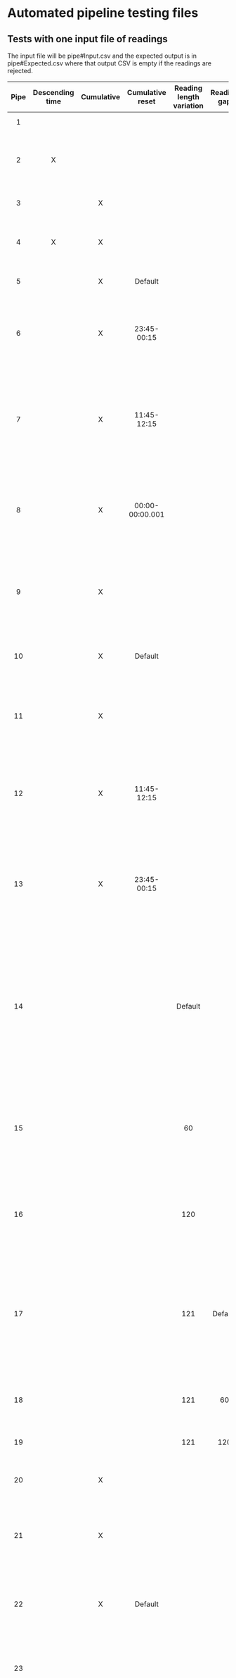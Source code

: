 # Automated pipeline testing files

## Tests with one input file of readings

The input file will be pipe#Input.csv and the expected output is in pipe#Expected.csv where that output CSV is empty if the readings are rejected.

| Pipe   | Descending time | Cumulative | Cumulative reset | Reading length variation | Reading gap | Duplication | End only | Description |
| :----: | :-------------: | :--------: | :--------------: | :----------------------: | :---------: | :---------: | :------: | :---------: |
| 1      |                 |            |                  |                          |             |             |          | Normal 1-5 values |
| 2      | X               |            |                  |                          |             |             |          | Decreasing time for readings but expect usual values. |
| 3      |                 | X          |                  |                          |             |             |          | Drops 1<sup>st</sup> reading as expected |
| 4      | X               | X          |                  |                          |             |             |          | Decreasing in time. Drops 1<sup>st</sup> reading as expected. |
| 5      |                 | X          | Default          |                          |             |             |          | Drops 1<sup>st</sup> reading as expected |
| 6      |                 | X          | 23:45-00:15      |                          |             |             |          | Same as above but explicit reset times and backward for start/end |
| 7      |                 | X          | 11:45-12:15      |                          |             |             |          | Similar to above but reset times wrong so reading 4 wrong and drops all readings; forward for start/end reset |
| 8      |                 | X          | 00:00-00:00.001  |                          |             |             |          | Same as second midnight above above but reset times tight so see all but first value |
| 9      |                 | X          |                  |                          |             |             |          | Make sure rejects all readings if reset not indicated where reading 4 causes issue. |
| 10     |                 | X          | Default          |                          |             |             |          | Allows reset at any time so all but first value. |
| 11     |                 | X          |                  |                          |             |             |          | Make sure rejects all readings if reset not indicated where reading 4 is the issue |
| 12     |                 | X          | 11:45-12:15      |                          |             |             |          | explicit reset times and forward for start/end so same as 2 above where all but first. |
| 13     |                 | X          | 23:45-00:15      |                          |             |             |          | reset times wrong and backward for start/end so should have no values where reading 4 is issue |
| 14     |                 |            |                  | Default                  |             |             |          | Time varies by 1 & 2 min; All but 1<sup>st</sup> point vary slightly in reading due to time variation  – get low, high, high, low as expected; should get 4 warnings for line 2-5 |
| 15     |                 |            |                  | 60                       |             |             |          | Time varies by 1 & 2 min and allow 1 min (60 sec); Should warn about lines 3, 5. Same values as above. |
| 16     |                 |            |                  | 120                      |             |             |          | Time varies by 1 & 2 min; Should warn about line 5. Same values as above. |
| 17     |                 |            |                  | 121                      | Default     |             |          | Should get warning for lines 2 & 4. Length variation so no warnings about that. Point 2 & 4 should be slightly high since shorter length. |
| 18     |                 |            |                  | 121                      | 60          |             |          | Similar to above but now only warning for line 4. |
| 19     |                 |            |                  | 121                      | 120         |             |          | Similar to above but no warnings. |
| 20     |                 | X          |                  |                          |             |             |          | Check header. Get standard cum values. |
| 21     |                 | X          |                  |                          |             | 3           |          | Repeat every reading 3x but should only see once.  Get standard cum values. |
| 22     |                 | X          | Default          |                          |             |             |          | Negative reading on #4 with cumulative so should get no reading. |
| 23     |                 |            |                  |                          |             |             | X        | Must drop first value in end only so looks like regular cumulative values. |
| 24     | X               |            |                  |                          |             |             | X        | Must drop first value in end only so looks like regular cumulative values.|
| 25     | X               | X          |                  |                          |             |             | X        | Normal cumulative values but get two message since drop first reading because cumulative & end only. |
| 26     |                 |            |                  |                          |             |             |          | The second reading start time is invalid so errors on that one and no readings. |
| 27     |                 |            |                  |                          |             |             |          | The second reading end time is invalid so errors on that one and no readings. |
| 29     |                 | X          |                  |                          |             |             |          | The first three readings try various number formats that are fine then the fourth reading has an invalid reading number so error where all readings are rejected. |
| 30     |                 |            |                  |                          |             |             |          | The first three readings try various number formats that are fine then the fourth reading has an invalid reading number so error where all readings are rejected. |
| 31     |                 |            |                  | 121                      | Default     |             |          | This is similar to pipe16 with gaps but here it is an error since cumulative data. Should get error for lines 2 & 4 and dropped. Length variation so no warnings about that. Only get readings 3 & 5. |
| 32     |                 | X          |                  |                          |             |             |          | The second reading has the start time before the first reading's end time so it is rejected. There is also a warning about reading #3 since reading #2 had a different length. Should see readings 3-5. |
| 33     |                 | X          |                  |                          |             |             |          | The third reading has a negative value so all readings rejected. |
| 34     |                 |            |                  |                          |             |             |          | The second reading has start and end time the same so length is zero and the reading is rejected. Also get gap warning on reading three since 2nd was wrong. Expect to have readings 1 & 3-5.|
| 35     |                 |            |                  |                          |             |             | X        | The second reading has end time that is same as the first reading's end time and the reading is rejected. In end only data you use the previous to get the current start so the reading spans no time. Also get length warning on reading three since 2nd was wrong. Also get warning length on reading #4 since #3 was messed up. Expect to have readings 3-5. |

## Tests with one input file that is gzipped of readings

The input file will be pipe#Input.csv.gz and the expected output is in pipe#Expected.csv where that output CSV is empty if the readings are rejected.

| number | Descending time | Cumulative | Cumulative reset | Reading length variation | Reading gap | Duplication | End only | Description |
| :----: | :-------------: | :--------: | :--------------: | :----------------------: | :---------: | :---------: | :------: | :---------: |
| 40     |                 | X          |                  |                          |             |             |          | Check gzip (with header). Get standard cum values. |

## Tests with two input files of readings

The input meter file will be pipe#AInput.csv & pipe#BInput.csv and the expected output is in pipe#Expected.csv where that output CSV is empty if the readings are rejected.

| Pipe   | Descending time | Cumulative | Cumulative reset | Reading length variation | Reading gap | Duplication | End only | Description |
| :----: | :-------------: | :--------: | :--------------: | :----------------------: | :---------: | :---------: | :------: | :---------: |
| 50     |                 |            |                  |                          |             |             |          | Do second insert with update where change value 1 to 1.5 and 5 to 5.5 and insert new value 0 a day earlier and 6 a day later. Should get 0, 1.5, 2, 3, 4, 5.5, 6. |
| 51     |                 |            |                  |                          |             |             |          | Do second insert without update where change value 1 to 1.5 and 5 to 5.5 and insert new value 0 a day earlier and 6 a day later. The updates to 1.5 and 5.5 should not happen but new values should appear. Should get 0-6. |
| 52     |                 | X          | Default          |                          |             |             |          | Add two more values via second curl but this time the second one involves a reset. Expect normal cum readings plus 6 & 7. |

## Tests with three input files of readings

The input meter file will be pipe#AInput.csv, pipe#BInput.csv & pipe#CInput.csv and the expected output is in pipe#Expected.csv where that output CSV is empty if the readings are rejected.

| Pipe   | Descending time | Cumulative | Cumulative reset | Reading length variation | Reading gap | Duplication | End only | Description |
| :----: | :-------------: | :--------: | :--------------: | :----------------------: | :---------: | :---------: | :------: | :---------: |
| 60     |                 | X          |                  |                          |             |             |          |     Add in cumulative readings via two more uploads of a single value. Expect normal cum readings plus 6 & 7. |

## Tests with two input files of first meter and then readings

The input meter file will be pipe#AInputMeter.csv, the input readings file will be pipe#BInput.csv and the expected output is in pipe#Expected.csv where that output CSV is empty if the readings are rejected. The meter values should also be tested.

| Pipe   | Descending time | Cumulative | Cumulative reset | Reading length variation | Reading gap | Duplication | End only | Description |
| :----: | :-------------: | :--------: | :--------------: | :----------------------: | :---------: | :---------: | :------: | :---------: |
| 70     |                 | X          |                  |                          |             |             |          |     The meter in DB is set to cumulative, cumulative_reset to true & reset range is 11:45-12:15 but not sent via curl. This and following ones test that you can create a meter with various values set. The reset value should be reject row 4 since negative and no readings for meter. |
| 71     |                 | X          |                  |                          |             |             |          |     The meter in DB is set to cumulative, cumulative_reset to true & reset range is 11:45-12:15 but then sent via curl so should reset around midnight. Should get usual cumulative values. |
| 72     |                 |            |                  |                          |             |             |          |     The meter in DB is set to reading_gap=60 and reading_variation=120. Should get warning for gap for line 4 and Length variation for line 5. Expect 1, 2+, 3, 4+, 5-, 5- (same as previous point and extra one since last reading goes into next day) |
 | 73    |                 |            |                  |                          |             |             |          |     The meter in DB is set to reading_gap=60 and reading_variation=120 but then the curl passes 120.1 and 121.2 for gap & variation. Should get Length variation for line 5. Expect 1, 2+, 3, 4+, 5-, 5- (same as previous point and extra one since last reading goes into next day). This also checks that floating point numbers come through correctly by seeing message has correct value.
 | 74    |                 | X          |                  |                          |             | 3           |          |     The meter in DB is set to reading_duplication=3 and no value in curl. Repeat every reading 3x but should only see once.  Get standard cum values. |
 | 75    | X               |            |                  |                          |             |             |          |     The meter in DB is set to time_sort='decreasing' and no value in curl. Should get usual values. |
 | 76    |                 |            |                  |                          |             |             | X        |     The meter in DB is set to end_only_time='true' and no value in curl. Should get usual values with first one dropped. |

## Tests with multiple input files of first two meter and then readings

The two input meter files will be pipe#AInputMeter.csv & pipe#BInputMeter.csv, the input readings file will be pipe#CInput.csv and the expected output is in pipe#Expected.csv where that output CSV is empty if the readings are rejected. The meter values should also be tested.

| Pipe   |  Descending time | Cumulative | Cumulative reset | Reading length variation | Reading gap | Duplication | End only | Description |
| :----: |:-------------: | :--------: | :--------------: | :----------------------: | :---------: | :---------: | :------: | :---------: |
| 80     |                 | X          |                  |                          |             |             |          | The meter in DB is set to cumulative via second curl. Also tests update without header. Expect usual cumulative values. |

## Tests with two input files of meters that are gzipped meters and then readings

The input meter file will be pipe#AInputMeter.csv.gz & pipe#BInputMeter.csv.gz, the input readings file will be pipe#CInput.csv and the expected output is in pipe#Expected.csv where that output CSV is empty if the readings are rejected. The meter values should also be tested.

| Pipe   | Descending time | Cumulative | Cumulative reset | Reading length variation | Reading gap | Duplication | End only | Description |
| :----: | :-------------: | :--------: | :--------------: | :----------------------: | :---------: | :---------: | :------: | :---------: |
| 90     |                 | X          |                  |                                        |             |          |     The meter in DB is set to cumulative & cumulative_reset but not sent via curl. Checks creating and updating meter with gzip file and header. Expect usual cumulative values. |

## Tests with one input file of meters

The input file will be pipe#InputMeter.csv. The meter values must be tested.

| Pipe   | Descending time | Cumulative | Cumulative reset | Reading length variation | Reading gap | Duplication | End only | Description |
| :----: | :-------------: | :--------: | :--------------: | :----------------------: | :---------: | :---------: | :------: | :---------: |
| 100    |                 |            |                  |                          |             |             |          | Give update name as parameter when more than one row in CSV on second one. All updates should be rejected with error. Original meter creation should give meters pipe40 and pipe40b. pipe40 sets note to note40, area to 13, reading to 17, start time to 1111-11-10 11:11:11 and end time to 1111-11-11 11:11:11 to test setting these values since not done before. |
| 101    |                 |            |                  |                          |             |             |          | File has two meters to insert where second is same name so should be rejected. Only see meter pipe41 with same values as last one. |
| 102    |                 |            |                  |                          |             |             |          | Update of meter but name does not exist |

## Tests daylight savings with meter and readings file

| Pipe   | Descending time | Cumulative | Cumulative reset | Reading length variation | Reading gap | Duplication | End only | Description |
| :----: | :-------------: | :--------: | :--------------: | :----------------------: | :---------: | :---------: | :------: | :---------: |
| 110    | daylightForwardHourlyCT & meterPipe53 | pipe53 |  | | |  |  | | | The second reading crosses into DST and has time adjusted. The readings are 60/0-1, 120/1-2, 180/3-4.
| 111    | daylightForwardDailyCT & meterPipe54 | pipe54 |  | | |  |  | | | The second reading crosses into DST and must be split. The readings are 1440/03-13 0-0, 240/03-13 0-2, 2520/03-13 3-0, 4320/03-14 0-0.
| 112    | daylightForward15MinCT & meterPipe55 | pipe55 |  | | |  |  | | | The second reading crosses into DST and has time adjusted. The readings are 15/1:30-1:45, 30/1:45-2:00, 45/3:00-3:15.
| 113    | daylightForward23MinCT & meterPipe56 | pipe56 |  | | |  |  | | | The second reading crosses into DST and must be split. The readings are 23/1:23-1:46, 28/1:46-2:00, 18/3:00-3:09, 69/3:09-3:32.
| 114    | daylightForward23MinCumulativeCT & meterPipe57 | pipe57 |  | X| |  |  | | | The second reading crosses into DST and must be split and cumulative. The readings are 23/1:23-1:46, 28/1:46-2:00, 18/3:00-3:09, 69/3:09-3:32.
| 115    | daylightForward23MinEndCT & meterPipe58 | pipe58 |  | | |  |  | | X | The second reading crosses into DST and must be split and end only. The readings are 23/1:23-1:46, 28/1:46-2:00, 18/3:00-3:09, 69/3:09-3:32.
| 116    | daylightBackwardHourlyCT & meterPipe59 | pipe59 |  | | |  |  | | | The second reading crosses from DST and must be dropped. The readings are 60/0-1, 120/1-2.
| 117    | daylightBackwardDailyCT & meterPipe60 | pipe60 |  | | |  |  | | | The second reading crosses from DST and must be prorated. The readings are 1440/11-05, 2880/11-06, 4320/11-07.
| 118    | daylightBackward15MinCT & meterPipe61 | pipe61 |  | | |  |  | | | The second reading crosses from DST and must be dropped. Readings 3-5 are also dropped. The readings are 15/1:30-1:45, 30/1:45-2:00, 45/2:00-2:15.
| 119    | daylightBackward23MinCT & meterPipe62 | pipe62 |  | | |  |  | | | The second reading crosses from DST and must be dropped. Readings 3 is also dropped. Reading 4 must be split. The readings are 23/1:23-1:46, 18/1:46-1:55, 69/1:55-2:18, 92/2:18-2:41.
| 120    | daylightBackward23MinCumulativeCT & meterPipe63 | pipe63 |  | X| |  |  | | | Reading are cumulative. The first reading dropped for cumulate. The third reading crosses from DST and must be dropped. Reading 4 is dropped since inside BST. Reading 5 must be split. The readings are 23/1:23-1:46, 18/1:46-1:55, 69/1:55-2:18, 92/2:18-2:41.
| 121    | daylightBackward23MinEndCT & meterPipe64 | pipe64 |  | | |  |  | | X | Reading are end only. The first reading dropped for end only. The second reading crosses from DST and must be dropped. Readings 3 is also dropped. Reading 4 must be split. The readings are 23/1:23-1:46, 18/1:46-1:55, 69/1:55-2:18, 92/2:18-2:41.
| 122    | daylightBackward23MinEndACT & daylightBackward23MinEndBCT & meterPipe65 | pipe65 |  | | |  |  | | X | Reading are end only but split into two files exactly when first hits the DST crossing. The first reading of the first file must be dropped for end only. The third reading of the first file crosses from DST and must be dropped. The first reading of file two is also dropped. Reading 2 of the second file must be split. The readings are 23/1:23-1:46, 18/1:46-1:55, 69/1:55-2:18, 92/2:18-2:41.
| 123    | daylightBackwardGapCT & meterPipe66 | pipe66 |  | | |  |  | | | The second reading is after crossing but due to a gap the crossing is not seen. A warning is issued and two readings overlap. The readings are 15/1:25-1:55, 30/1:30-2:00, 45/2:00-2:30. |
